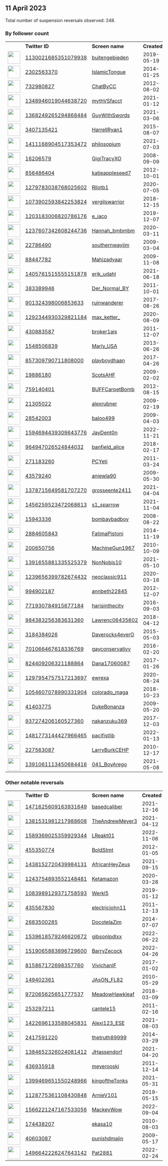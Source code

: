 
## 11 April 2023
Total number of suspension reversals observed: 248.

### By follower count
<table><tr><th></th><th align="left">Twitter ID</th><th align="left">Screen name</th>
<th align="left">Created</th><th align="left">Status</th><th align="left">Suspended</th><th align="left">Followers</th>
<tr><td><a href="https://pbs.twimg.com/profile_images/1130022182971760640/FlbICzEn_normal.jpg"><img src="https://pbs.twimg.com/profile_images/1130022182971760640/FlbICzEn_normal.jpg" width="40px" height="40px" align="center"/></a></td><td><a href="https://twitter.com/intent/user?user_id=1130021685351079938">1130021685351079938</a></td><td><a href="https://twitter.com/buitengebieden">buitengebieden</a></td><td>2019-05-19</td><td align="center"></td><td>2023-04-05</td><td>2164367</td></tr>
<tr><td><a href="https://pbs.twimg.com/profile_images/1641854747463254027/5z5YMIPz_normal.jpg"><img src="https://pbs.twimg.com/profile_images/1641854747463254027/5z5YMIPz_normal.jpg" width="40px" height="40px" align="center"/></a></td><td><a href="https://twitter.com/intent/user?user_id=2302563370">2302563370</a></td><td><a href="https://twitter.com/IslamicTongue">IslamicTongue</a></td><td>2014-01-25</td><td align="center"></td><td>2022-08-16</td><td>545832</td></tr>
<tr><td><a href="https://pbs.twimg.com/profile_images/1645596417161932802/WgB5bojo_normal.jpg"><img src="https://pbs.twimg.com/profile_images/1645596417161932802/WgB5bojo_normal.jpg" width="40px" height="40px" align="center"/></a></td><td><a href="https://twitter.com/intent/user?user_id=732980827">732980827</a></td><td><a href="https://twitter.com/ChatByCC">ChatByCC</a></td><td>2012-08-02</td><td align="center"></td><td></td><td>239824</td></tr>
<tr><td><a href="https://pbs.twimg.com/profile_images/1352665109877805056/v4EjQ76d_normal.jpg"><img src="https://pbs.twimg.com/profile_images/1352665109877805056/v4EjQ76d_normal.jpg" width="40px" height="40px" align="center"/></a></td><td><a href="https://twitter.com/intent/user?user_id=1348946019044638720">1348946019044638720</a></td><td><a href="https://twitter.com/mythVSfacct">mythVSfacct</a></td><td>2021-01-12</td><td align="center"></td><td></td><td>121878</td></tr>
<tr><td><a href="https://pbs.twimg.com/profile_images/1633535823508299801/xnKxShh0_normal.jpg"><img src="https://pbs.twimg.com/profile_images/1633535823508299801/xnKxShh0_normal.jpg" width="40px" height="40px" align="center"/></a></td><td><a href="https://twitter.com/intent/user?user_id=1368249265294868484">1368249265294868484</a></td><td><a href="https://twitter.com/GuyWithSwords">GuyWithSwords</a></td><td>2021-03-06</td><td align="center"></td><td>2023-03-30</td><td>85587</td></tr>
<tr><td><a href="https://pbs.twimg.com/profile_images/1337732644042395648/3f_j3V9V_normal.jpg"><img src="https://pbs.twimg.com/profile_images/1337732644042395648/3f_j3V9V_normal.jpg" width="40px" height="40px" align="center"/></a></td><td><a href="https://twitter.com/intent/user?user_id=3407135421">3407135421</a></td><td><a href="https://twitter.com/HarrellRyan1">HarrellRyan1</a></td><td>2015-08-07</td><td align="center"></td><td></td><td>27208</td></tr>
<tr><td><a href="https://pbs.twimg.com/profile_images/1631890248144924673/QYF2WMAj_normal.jpg"><img src="https://pbs.twimg.com/profile_images/1631890248144924673/QYF2WMAj_normal.jpg" width="40px" height="40px" align="center"/></a></td><td><a href="https://twitter.com/intent/user?user_id=1411168904517353472">1411168904517353472</a></td><td><a href="https://twitter.com/philosopium">philosopium</a></td><td>2021-07-03</td><td align="center"></td><td>2023-03-21</td><td>23946</td></tr>
<tr><td><a href="https://pbs.twimg.com/profile_images/945744976864010241/PPehARkJ_normal.jpg"><img src="https://pbs.twimg.com/profile_images/945744976864010241/PPehARkJ_normal.jpg" width="40px" height="40px" align="center"/></a></td><td><a href="https://twitter.com/intent/user?user_id=16206579">16206579</a></td><td><a href="https://twitter.com/GigiTracyXO">GigiTracyXO</a></td><td>2008-09-09</td><td align="center">🔒</td><td></td><td>18430</td></tr>
<tr><td><a href="https://pbs.twimg.com/profile_images/1224312216318545920/rSdOjDDG_normal.jpg"><img src="https://pbs.twimg.com/profile_images/1224312216318545920/rSdOjDDG_normal.jpg" width="40px" height="40px" align="center"/></a></td><td><a href="https://twitter.com/intent/user?user_id=856486404">856486404</a></td><td><a href="https://twitter.com/katieappleseed7">katieappleseed7</a></td><td>2012-10-01</td><td align="center"></td><td>2022-02-17</td><td>16965</td></tr>
<tr><td><a href="https://pbs.twimg.com/profile_images/1642930752114372608/6LvDNJi9_normal.jpg"><img src="https://pbs.twimg.com/profile_images/1642930752114372608/6LvDNJi9_normal.jpg" width="40px" height="40px" align="center"/></a></td><td><a href="https://twitter.com/intent/user?user_id=1279783038768025602">1279783038768025602</a></td><td><a href="https://twitter.com/Rllotb1">Rllotb1</a></td><td>2020-07-05</td><td align="center"></td><td>2022-10-30</td><td>13635</td></tr>
<tr><td><a href="https://pbs.twimg.com/profile_images/1566043733296123905/OV2d-wmj_normal.jpg"><img src="https://pbs.twimg.com/profile_images/1566043733296123905/OV2d-wmj_normal.jpg" width="40px" height="40px" align="center"/></a></td><td><a href="https://twitter.com/intent/user?user_id=1073902593842253824">1073902593842253824</a></td><td><a href="https://twitter.com/vergilswarrior">vergilswarrior</a></td><td>2018-12-15</td><td align="center"></td><td>2023-03-15</td><td>11702</td></tr>
<tr><td><a href="https://pbs.twimg.com/profile_images/1645805290607239168/Ncom-loi_normal.jpg"><img src="https://pbs.twimg.com/profile_images/1645805290607239168/Ncom-loi_normal.jpg" width="40px" height="40px" align="center"/></a></td><td><a href="https://twitter.com/intent/user?user_id=1203183006820786176">1203183006820786176</a></td><td><a href="https://twitter.com/e_iaco">e_iaco</a></td><td>2019-12-07</td><td align="center"></td><td></td><td>11104</td></tr>
<tr><td><a href="https://pbs.twimg.com/profile_images/1588624285488160768/fciE19fU_normal.jpg"><img src="https://pbs.twimg.com/profile_images/1588624285488160768/fciE19fU_normal.jpg" width="40px" height="40px" align="center"/></a></td><td><a href="https://twitter.com/intent/user?user_id=1237607342608244736">1237607342608244736</a></td><td><a href="https://twitter.com/Hannah_bmbmbm">Hannah_bmbmbm</a></td><td>2020-03-11</td><td align="center"></td><td>2022-11-25</td><td>9227</td></tr>
<tr><td><a href="https://pbs.twimg.com/profile_images/1248795615372488711/z7ceOU1u_normal.jpg"><img src="https://pbs.twimg.com/profile_images/1248795615372488711/z7ceOU1u_normal.jpg" width="40px" height="40px" align="center"/></a></td><td><a href="https://twitter.com/intent/user?user_id=22786490">22786490</a></td><td><a href="https://twitter.com/southernwayjim">southernwayjim</a></td><td>2009-03-04</td><td align="center"></td><td></td><td>8592</td></tr>
<tr><td><a href="https://pbs.twimg.com/profile_images/1624584601539584000/nMVC1QoR_normal.jpg"><img src="https://pbs.twimg.com/profile_images/1624584601539584000/nMVC1QoR_normal.jpg" width="40px" height="40px" align="center"/></a></td><td><a href="https://twitter.com/intent/user?user_id=88447782">88447782</a></td><td><a href="https://twitter.com/Mahizadyaar">Mahizadyaar</a></td><td>2009-11-08</td><td align="center"></td><td>2023-04-06</td><td>7453</td></tr>
<tr><td><a href="https://pbs.twimg.com/profile_images/1619232544536363008/vSJX2wpZ_normal.jpg"><img src="https://pbs.twimg.com/profile_images/1619232544536363008/vSJX2wpZ_normal.jpg" width="40px" height="40px" align="center"/></a></td><td><a href="https://twitter.com/intent/user?user_id=1405761515555151878">1405761515555151878</a></td><td><a href="https://twitter.com/erik_udahl">erik_udahl</a></td><td>2021-06-18</td><td align="center"></td><td>2022-05-13</td><td>7020</td></tr>
<tr><td><a href="https://pbs.twimg.com/profile_images/1591510312372535296/7fE5oIZL_normal.jpg"><img src="https://pbs.twimg.com/profile_images/1591510312372535296/7fE5oIZL_normal.jpg" width="40px" height="40px" align="center"/></a></td><td><a href="https://twitter.com/intent/user?user_id=383389946">383389946</a></td><td><a href="https://twitter.com/Der_Normal_BY">Der_Normal_BY</a></td><td>2011-10-01</td><td align="center"></td><td>2023-04-04</td><td>6759</td></tr>
<tr><td><a href="https://pbs.twimg.com/profile_images/1574621521418543105/FHnfTC_U_normal.jpg"><img src="https://pbs.twimg.com/profile_images/1574621521418543105/FHnfTC_U_normal.jpg" width="40px" height="40px" align="center"/></a></td><td><a href="https://twitter.com/intent/user?user_id=901324398006853633">901324398006853633</a></td><td><a href="https://twitter.com/ruinwanderer">ruinwanderer</a></td><td>2017-08-26</td><td align="center"></td><td>2023-03-26</td><td>6581</td></tr>
<tr><td><a href="https://pbs.twimg.com/profile_images/1643621846875529218/RlknxU4-_normal.jpg"><img src="https://pbs.twimg.com/profile_images/1643621846875529218/RlknxU4-_normal.jpg" width="40px" height="40px" align="center"/></a></td><td><a href="https://twitter.com/intent/user?user_id=1292344930329821184">1292344930329821184</a></td><td><a href="https://twitter.com/max_ketter_">max_ketter_</a></td><td>2020-08-09</td><td align="center"></td><td>2023-02-08</td><td>6032</td></tr>
<tr><td><a href="https://pbs.twimg.com/profile_images/1679316146/image_normal.jpg"><img src="https://pbs.twimg.com/profile_images/1679316146/image_normal.jpg" width="40px" height="40px" align="center"/></a></td><td><a href="https://twitter.com/intent/user?user_id=430883587">430883587</a></td><td><a href="https://twitter.com/broker1ajs">broker1ajs</a></td><td>2011-12-07</td><td align="center"></td><td></td><td>5410</td></tr>
<tr><td><a href="https://pbs.twimg.com/profile_images/1392986003179151362/1K9KtKmU_normal.jpg"><img src="https://pbs.twimg.com/profile_images/1392986003179151362/1K9KtKmU_normal.jpg" width="40px" height="40px" align="center"/></a></td><td><a href="https://twitter.com/intent/user?user_id=1548506839">1548506839</a></td><td><a href="https://twitter.com/Marly_USA">Marly_USA</a></td><td>2013-06-26</td><td align="center"></td><td></td><td>5281</td></tr>
<tr><td><a href="https://pbs.twimg.com/profile_images/1364203687703322629/TGceYi5T_normal.jpg"><img src="https://pbs.twimg.com/profile_images/1364203687703322629/TGceYi5T_normal.jpg" width="40px" height="40px" align="center"/></a></td><td><a href="https://twitter.com/intent/user?user_id=857309790711808000">857309790711808000</a></td><td><a href="https://twitter.com/playboydhaan">playboydhaan</a></td><td>2017-04-26</td><td align="center"></td><td>2023-02-14</td><td>5136</td></tr>
<tr><td><a href="https://pbs.twimg.com/profile_images/1441491686689890312/RYlB_5He_normal.jpg"><img src="https://pbs.twimg.com/profile_images/1441491686689890312/RYlB_5He_normal.jpg" width="40px" height="40px" align="center"/></a></td><td><a href="https://twitter.com/intent/user?user_id=19886180">19886180</a></td><td><a href="https://twitter.com/ScotsAHF">ScotsAHF</a></td><td>2009-02-02</td><td align="center"></td><td>2022-03-15</td><td>4019</td></tr>
<tr><td><a href="https://pbs.twimg.com/profile_images/925283385311817728/dqBG8gG0_normal.jpg"><img src="https://pbs.twimg.com/profile_images/925283385311817728/dqBG8gG0_normal.jpg" width="40px" height="40px" align="center"/></a></td><td><a href="https://twitter.com/intent/user?user_id=759140401">759140401</a></td><td><a href="https://twitter.com/BUFFCarpetBomb">BUFFCarpetBomb</a></td><td>2012-08-15</td><td align="center"></td><td>2022-11-10</td><td>3962</td></tr>
<tr><td><a href="https://pbs.twimg.com/profile_images/1394673478704537600/UwOToQoI_normal.jpg"><img src="https://pbs.twimg.com/profile_images/1394673478704537600/UwOToQoI_normal.jpg" width="40px" height="40px" align="center"/></a></td><td><a href="https://twitter.com/intent/user?user_id=21305022">21305022</a></td><td><a href="https://twitter.com/alexrubner">alexrubner</a></td><td>2009-02-19</td><td align="center"></td><td>2023-04-02</td><td>3921</td></tr>
<tr><td><a href="https://pbs.twimg.com/profile_images/1004922467343794177/k4wiIa97_normal.jpg"><img src="https://pbs.twimg.com/profile_images/1004922467343794177/k4wiIa97_normal.jpg" width="40px" height="40px" align="center"/></a></td><td><a href="https://twitter.com/intent/user?user_id=28542003">28542003</a></td><td><a href="https://twitter.com/baloo499">baloo499</a></td><td>2009-04-03</td><td align="center"></td><td></td><td>3364</td></tr>
<tr><td><a href="https://abs.twimg.com/sticky/default_profile_images/default_profile_normal.png"><img src="https://abs.twimg.com/sticky/default_profile_images/default_profile_normal.png" width="40px" height="40px" align="center"/></a></td><td><a href="https://twitter.com/intent/user?user_id=1594694439309643776">1594694439309643776</a></td><td><a href="https://twitter.com/JayDent0n">JayDent0n</a></td><td>2022-11-21</td><td align="center"></td><td>2023-04-08</td><td>3223</td></tr>
<tr><td><a href="https://pbs.twimg.com/profile_images/1539240635504418817/U6d2kCRy_normal.jpg"><img src="https://pbs.twimg.com/profile_images/1539240635504418817/U6d2kCRy_normal.jpg" width="40px" height="40px" align="center"/></a></td><td><a href="https://twitter.com/intent/user?user_id=964947026524844032">964947026524844032</a></td><td><a href="https://twitter.com/banfield_alice">banfield_alice</a></td><td>2018-02-17</td><td align="center"></td><td>2022-09-01</td><td>3043</td></tr>
<tr><td><a href="https://pbs.twimg.com/profile_images/1641317263851638785/uJp-PfH3_normal.jpg"><img src="https://pbs.twimg.com/profile_images/1641317263851638785/uJp-PfH3_normal.jpg" width="40px" height="40px" align="center"/></a></td><td><a href="https://twitter.com/intent/user?user_id=271183260">271183260</a></td><td><a href="https://twitter.com/PCYeti">PCYeti</a></td><td>2011-03-24</td><td align="center"></td><td>2023-04-01</td><td>2919</td></tr>
<tr><td><a href="https://pbs.twimg.com/profile_images/1646772770171125760/akkRvT7P_normal.jpg"><img src="https://pbs.twimg.com/profile_images/1646772770171125760/akkRvT7P_normal.jpg" width="40px" height="40px" align="center"/></a></td><td><a href="https://twitter.com/intent/user?user_id=43579240">43579240</a></td><td><a href="https://twitter.com/anjewla90">anjewla90</a></td><td>2009-05-30</td><td align="center"></td><td></td><td>2886</td></tr>
<tr><td><a href="https://pbs.twimg.com/profile_images/1645712836964777984/EnHkMroK_normal.jpg"><img src="https://pbs.twimg.com/profile_images/1645712836964777984/EnHkMroK_normal.jpg" width="40px" height="40px" align="center"/></a></td><td><a href="https://twitter.com/intent/user?user_id=1378715649581707270">1378715649581707270</a></td><td><a href="https://twitter.com/grosseente2411">grosseente2411</a></td><td>2021-04-04</td><td align="center">👋</td><td></td><td>2723</td></tr>
<tr><td><a href="https://pbs.twimg.com/profile_images/1456259846932602893/bQN5DIF2_normal.jpg"><img src="https://pbs.twimg.com/profile_images/1456259846932602893/bQN5DIF2_normal.jpg" width="40px" height="40px" align="center"/></a></td><td><a href="https://twitter.com/intent/user?user_id=1456259523472068613">1456259523472068613</a></td><td><a href="https://twitter.com/s1_sparrow">s1_sparrow</a></td><td>2021-11-04</td><td align="center"></td><td>2022-10-28</td><td>2433</td></tr>
<tr><td><a href="https://pbs.twimg.com/profile_images/1500195065494482954/zFtsVrPf_normal.jpg"><img src="https://pbs.twimg.com/profile_images/1500195065494482954/zFtsVrPf_normal.jpg" width="40px" height="40px" align="center"/></a></td><td><a href="https://twitter.com/intent/user?user_id=15943336">15943336</a></td><td><a href="https://twitter.com/bombaybadboy">bombaybadboy</a></td><td>2008-08-22</td><td align="center"></td><td>2022-11-29</td><td>2347</td></tr>
<tr><td><a href="https://pbs.twimg.com/profile_images/1246346165995671552/ev_AtCZT_normal.jpg"><img src="https://pbs.twimg.com/profile_images/1246346165995671552/ev_AtCZT_normal.jpg" width="40px" height="40px" align="center"/></a></td><td><a href="https://twitter.com/intent/user?user_id=2884605843">2884605843</a></td><td><a href="https://twitter.com/FatimaPistoni">FatimaPistoni</a></td><td>2014-11-19</td><td align="center"></td><td>2022-11-29</td><td>2325</td></tr>
<tr><td><a href="https://pbs.twimg.com/profile_images/1630134743374127105/GlikRWFY_normal.jpg"><img src="https://pbs.twimg.com/profile_images/1630134743374127105/GlikRWFY_normal.jpg" width="40px" height="40px" align="center"/></a></td><td><a href="https://twitter.com/intent/user?user_id=200650756">200650756</a></td><td><a href="https://twitter.com/MachineGun1967">MachineGun1967</a></td><td>2010-10-09</td><td align="center"></td><td>2023-04-03</td><td>2185</td></tr>
<tr><td><a href="https://pbs.twimg.com/profile_images/1478366114094669833/dEcprbFX_normal.jpg"><img src="https://pbs.twimg.com/profile_images/1478366114094669833/dEcprbFX_normal.jpg" width="40px" height="40px" align="center"/></a></td><td><a href="https://twitter.com/intent/user?user_id=1391655881335525379">1391655881335525379</a></td><td><a href="https://twitter.com/NonNobis10">NonNobis10</a></td><td>2021-05-10</td><td align="center"></td><td>2022-07-29</td><td>2180</td></tr>
<tr><td><a href="https://pbs.twimg.com/profile_images/1570952351371894784/UErR5C6H_normal.jpg"><img src="https://pbs.twimg.com/profile_images/1570952351371894784/UErR5C6H_normal.jpg" width="40px" height="40px" align="center"/></a></td><td><a href="https://twitter.com/intent/user?user_id=1239656399782674432">1239656399782674432</a></td><td><a href="https://twitter.com/neoclassic911">neoclassic911</a></td><td>2020-03-16</td><td align="center"></td><td>2022-11-03</td><td>2141</td></tr>
<tr><td><a href="https://pbs.twimg.com/profile_images/961056315224113152/_LmMTiZB_normal.jpg"><img src="https://pbs.twimg.com/profile_images/961056315224113152/_LmMTiZB_normal.jpg" width="40px" height="40px" align="center"/></a></td><td><a href="https://twitter.com/intent/user?user_id=994902187">994902187</a></td><td><a href="https://twitter.com/annbeth22845">annbeth22845</a></td><td>2012-12-07</td><td align="center"></td><td></td><td>2092</td></tr>
<tr><td><a href="https://pbs.twimg.com/profile_images/1644948850850021377/XCIWjRfG_normal.jpg"><img src="https://pbs.twimg.com/profile_images/1644948850850021377/XCIWjRfG_normal.jpg" width="40px" height="40px" align="center"/></a></td><td><a href="https://twitter.com/intent/user?user_id=771930784915677184">771930784915677184</a></td><td><a href="https://twitter.com/harisinthecity">harisinthecity</a></td><td>2016-09-03</td><td align="center"></td><td></td><td>2063</td></tr>
<tr><td><a href="https://pbs.twimg.com/profile_images/1642147516757028864/J3ChxvoB_normal.jpg"><img src="https://pbs.twimg.com/profile_images/1642147516757028864/J3ChxvoB_normal.jpg" width="40px" height="40px" align="center"/></a></td><td><a href="https://twitter.com/intent/user?user_id=984383256383631360">984383256383631360</a></td><td><a href="https://twitter.com/Lawrenc06435602">Lawrenc06435602</a></td><td>2018-04-12</td><td align="center"></td><td>2023-04-06</td><td>2057</td></tr>
<tr><td><a href="https://pbs.twimg.com/profile_images/903358604064899072/s_0wb8LS_normal.jpg"><img src="https://pbs.twimg.com/profile_images/903358604064899072/s_0wb8LS_normal.jpg" width="40px" height="40px" align="center"/></a></td><td><a href="https://twitter.com/intent/user?user_id=3184384026">3184384026</a></td><td><a href="https://twitter.com/Daverocks4everO">Daverocks4everO</a></td><td>2015-05-03</td><td align="center"></td><td>2023-04-09</td><td>2056</td></tr>
<tr><td><a href="https://pbs.twimg.com/profile_images/1645555619355836416/2XFNqzQB_normal.jpg"><img src="https://pbs.twimg.com/profile_images/1645555619355836416/2XFNqzQB_normal.jpg" width="40px" height="40px" align="center"/></a></td><td><a href="https://twitter.com/intent/user?user_id=701066467618336769">701066467618336769</a></td><td><a href="https://twitter.com/gayconservativv">gayconservativv</a></td><td>2016-02-20</td><td align="center"></td><td></td><td>2041</td></tr>
<tr><td><a href="https://pbs.twimg.com/profile_images/850326764190650368/zuCbsu2p_normal.jpg"><img src="https://pbs.twimg.com/profile_images/850326764190650368/zuCbsu2p_normal.jpg" width="40px" height="40px" align="center"/></a></td><td><a href="https://twitter.com/intent/user?user_id=824409206321188864">824409206321188864</a></td><td><a href="https://twitter.com/Dana17060087">Dana17060087</a></td><td>2017-01-26</td><td align="center"></td><td></td><td>2030</td></tr>
<tr><td><a href="https://pbs.twimg.com/profile_images/1561024402086678528/-pA6yKsc_normal.jpg"><img src="https://pbs.twimg.com/profile_images/1561024402086678528/-pA6yKsc_normal.jpg" width="40px" height="40px" align="center"/></a></td><td><a href="https://twitter.com/intent/user?user_id=1297954757517213697">1297954757517213697</a></td><td><a href="https://twitter.com/ewrexa">ewrexa</a></td><td>2020-08-24</td><td align="center"></td><td>2023-01-16</td><td>1936</td></tr>
<tr><td><a href="https://pbs.twimg.com/profile_images/1054608155827568640/uF1A4xiJ_normal.jpg"><img src="https://pbs.twimg.com/profile_images/1054608155827568640/uF1A4xiJ_normal.jpg" width="40px" height="40px" align="center"/></a></td><td><a href="https://twitter.com/intent/user?user_id=1054607078990331904">1054607078990331904</a></td><td><a href="https://twitter.com/colorado_maga">colorado_maga</a></td><td>2018-10-23</td><td align="center"></td><td>2022-10-29</td><td>1863</td></tr>
<tr><td><a href="https://pbs.twimg.com/profile_images/1058087545374982144/78dA1aBn_normal.jpg"><img src="https://pbs.twimg.com/profile_images/1058087545374982144/78dA1aBn_normal.jpg" width="40px" height="40px" align="center"/></a></td><td><a href="https://twitter.com/intent/user?user_id=41403775">41403775</a></td><td><a href="https://twitter.com/DukeBonanza">DukeBonanza</a></td><td>2009-05-20</td><td align="center"></td><td></td><td>1828</td></tr>
<tr><td><a href="https://pbs.twimg.com/profile_images/1386877386038210567/z2kZWahr_normal.jpg"><img src="https://pbs.twimg.com/profile_images/1386877386038210567/z2kZWahr_normal.jpg" width="40px" height="40px" align="center"/></a></td><td><a href="https://twitter.com/intent/user?user_id=937274206160527360">937274206160527360</a></td><td><a href="https://twitter.com/nakanzuku369">nakanzuku369</a></td><td>2017-12-03</td><td align="center"></td><td>2022-03-02</td><td>1794</td></tr>
<tr><td><a href="https://pbs.twimg.com/profile_images/1481778853420969985/HczFDYkT_normal.jpg"><img src="https://pbs.twimg.com/profile_images/1481778853420969985/HczFDYkT_normal.jpg" width="40px" height="40px" align="center"/></a></td><td><a href="https://twitter.com/intent/user?user_id=1481773144427966465">1481773144427966465</a></td><td><a href="https://twitter.com/pacifistlib">pacifistlib</a></td><td>2022-01-13</td><td align="center"></td><td></td><td>1774</td></tr>
<tr><td><a href="https://pbs.twimg.com/profile_images/2550000114/svei0zxy2hpg5hk3pozk_normal.jpeg"><img src="https://pbs.twimg.com/profile_images/2550000114/svei0zxy2hpg5hk3pozk_normal.jpeg" width="40px" height="40px" align="center"/></a></td><td><a href="https://twitter.com/intent/user?user_id=227563087">227563087</a></td><td><a href="https://twitter.com/LarryBurkCEHP">LarryBurkCEHP</a></td><td>2010-12-17</td><td align="center"></td><td>2022-08-01</td><td>1659</td></tr>
<tr><td><a href="https://pbs.twimg.com/profile_images/1646494489463144450/UwpyYeiD_normal.jpg"><img src="https://pbs.twimg.com/profile_images/1646494489463144450/UwpyYeiD_normal.jpg" width="40px" height="40px" align="center"/></a></td><td><a href="https://twitter.com/intent/user?user_id=1391061113450684416">1391061113450684416</a></td><td><a href="https://twitter.com/041_BoyArego">041_BoyArego</a></td><td>2021-05-08</td><td align="center"></td><td>2023-03-29</td><td>1602</td></tr>
</table>

### Other notable reversals
<table><tr><th></th><th align="left">Twitter ID</th><th align="left">Screen name</th>
<th align="left">Created</th><th align="left">Status</th><th align="left">Suspended</th><th align="left">Followers</th>
<tr><td><a href="https://pbs.twimg.com/profile_images/1506353045294104579/0jk4lXxQ_normal.jpg"><img src="https://pbs.twimg.com/profile_images/1506353045294104579/0jk4lXxQ_normal.jpg" width="40px" height="40px" align="center"/></a></td><td><a href="https://twitter.com/intent/user?user_id=1471625609163931649">1471625609163931649</a></td><td><a href="https://twitter.com/basedcaliber">basedcaliber</a></td><td>2021-12-16</td><td align="center"></td><td>2022-03-23</td><td>67</td></tr>
<tr><td><a href="https://pbs.twimg.com/profile_images/1594214421873557505/fJXZMyBY_normal.jpg"><img src="https://pbs.twimg.com/profile_images/1594214421873557505/fJXZMyBY_normal.jpg" width="40px" height="40px" align="center"/></a></td><td><a href="https://twitter.com/intent/user?user_id=1381531981217988608">1381531981217988608</a></td><td><a href="https://twitter.com/TheAndrewMeyer3">TheAndrewMeyer3</a></td><td>2021-04-12</td><td align="center"></td><td>2022-12-13</td><td>1157</td></tr>
<tr><td><a href="https://pbs.twimg.com/profile_images/1644465309108125696/FpliQk9G_normal.jpg"><img src="https://pbs.twimg.com/profile_images/1644465309108125696/FpliQk9G_normal.jpg" width="40px" height="40px" align="center"/></a></td><td><a href="https://twitter.com/intent/user?user_id=1589369025359929344">1589369025359929344</a></td><td><a href="https://twitter.com/LReakt01">LReakt01</a></td><td>2022-11-06</td><td align="center"></td><td>2023-04-07</td><td>255</td></tr>
<tr><td><a href="https://pbs.twimg.com/profile_images/1741652789/RJ_Iowa_City_2010_normal.JPEG"><img src="https://pbs.twimg.com/profile_images/1741652789/RJ_Iowa_City_2010_normal.JPEG" width="40px" height="40px" align="center"/></a></td><td><a href="https://twitter.com/intent/user?user_id=455350774">455350774</a></td><td><a href="https://twitter.com/BoldStmt">BoldStmt</a></td><td>2012-01-05</td><td align="center">🔒</td><td>2023-03-31</td><td>51</td></tr>
<tr><td><a href="https://pbs.twimg.com/profile_images/1438154701623767044/MM2WHUIN_normal.jpg"><img src="https://pbs.twimg.com/profile_images/1438154701623767044/MM2WHUIN_normal.jpg" width="40px" height="40px" align="center"/></a></td><td><a href="https://twitter.com/intent/user?user_id=1438152720439984131">1438152720439984131</a></td><td><a href="https://twitter.com/AfricanHeyZeus">AfricanHeyZeus</a></td><td>2021-09-15</td><td align="center"></td><td>2023-04-03</td><td>149</td></tr>
<tr><td><a href="https://pbs.twimg.com/profile_images/1536628727131480065/wch8CyK2_normal.jpg"><img src="https://pbs.twimg.com/profile_images/1536628727131480065/wch8CyK2_normal.jpg" width="40px" height="40px" align="center"/></a></td><td><a href="https://twitter.com/intent/user?user_id=1243754893552148481">1243754893552148481</a></td><td><a href="https://twitter.com/Ketamazon">Ketamazon</a></td><td>2020-03-28</td><td align="center"></td><td>2022-11-12</td><td>786</td></tr>
<tr><td><a href="https://pbs.twimg.com/profile_images/1544274168321085442/ouTXNvOQ_normal.jpg"><img src="https://pbs.twimg.com/profile_images/1544274168321085442/ouTXNvOQ_normal.jpg" width="40px" height="40px" align="center"/></a></td><td><a href="https://twitter.com/intent/user?user_id=1083989129371758593">1083989129371758593</a></td><td><a href="https://twitter.com/Werkl5">Werkl5</a></td><td>2019-01-12</td><td align="center"></td><td>2023-04-02</td><td>19</td></tr>
<tr><td><a href="https://pbs.twimg.com/profile_images/1220290591239610369/yR-VHb8r_normal.jpg"><img src="https://pbs.twimg.com/profile_images/1220290591239610369/yR-VHb8r_normal.jpg" width="40px" height="40px" align="center"/></a></td><td><a href="https://twitter.com/intent/user?user_id=435567830">435567830</a></td><td><a href="https://twitter.com/electricjohn11">electricjohn11</a></td><td>2011-12-13</td><td align="center"></td><td>2023-04-02</td><td>970</td></tr>
<tr><td><a href="https://pbs.twimg.com/profile_images/1267051342343872512/NgDPVHHc_normal.jpg"><img src="https://pbs.twimg.com/profile_images/1267051342343872512/NgDPVHHc_normal.jpg" width="40px" height="40px" align="center"/></a></td><td><a href="https://twitter.com/intent/user?user_id=2683500285">2683500285</a></td><td><a href="https://twitter.com/DocotelaZim">DocotelaZim</a></td><td>2014-07-07</td><td align="center"></td><td>2023-03-31</td><td>167</td></tr>
<tr><td><a href="https://pbs.twimg.com/profile_images/1645428062861815809/7EfrQcky_normal.jpg"><img src="https://pbs.twimg.com/profile_images/1645428062861815809/7EfrQcky_normal.jpg" width="40px" height="40px" align="center"/></a></td><td><a href="https://twitter.com/intent/user?user_id=1539618579246620672">1539618579246620672</a></td><td><a href="https://twitter.com/gibsonlpdlxx">gibsonlpdlxx</a></td><td>2022-06-22</td><td align="center"></td><td>2022-12-24</td><td>1261</td></tr>
<tr><td><a href="https://pbs.twimg.com/profile_images/1618643284057886720/ZTpUcZo2_normal.jpg"><img src="https://pbs.twimg.com/profile_images/1618643284057886720/ZTpUcZo2_normal.jpg" width="40px" height="40px" align="center"/></a></td><td><a href="https://twitter.com/intent/user?user_id=1519065883896729600">1519065883896729600</a></td><td><a href="https://twitter.com/BarryZecock">BarryZecock</a></td><td>2022-04-26</td><td align="center"></td><td>2023-03-30</td><td>3</td></tr>
<tr><td><a href="https://pbs.twimg.com/profile_images/1645639673597906945/kYx-4Id-_normal.jpg"><img src="https://pbs.twimg.com/profile_images/1645639673597906945/kYx-4Id-_normal.jpg" width="40px" height="40px" align="center"/></a></td><td><a href="https://twitter.com/intent/user?user_id=815867172698357760">815867172698357760</a></td><td><a href="https://twitter.com/VivichanIF">VivichanIF</a></td><td>2017-01-02</td><td align="center"></td><td>2023-03-18</td><td>715</td></tr>
<tr><td><a href="https://pbs.twimg.com/profile_images/1646945720698544164/eH4Mj6Xh_normal.jpg"><img src="https://pbs.twimg.com/profile_images/1646945720698544164/eH4Mj6Xh_normal.jpg" width="40px" height="40px" align="center"/></a></td><td><a href="https://twitter.com/intent/user?user_id=149402361">149402361</a></td><td><a href="https://twitter.com/JAsON_FL82">JAsON_FL82</a></td><td>2010-05-29</td><td align="center"></td><td>2022-11-09</td><td>599</td></tr>
<tr><td><a href="https://pbs.twimg.com/profile_images/1586698337629212672/7sMKElB0_normal.jpg"><img src="https://pbs.twimg.com/profile_images/1586698337629212672/7sMKElB0_normal.jpg" width="40px" height="40px" align="center"/></a></td><td><a href="https://twitter.com/intent/user?user_id=972065625651777537">972065625651777537</a></td><td><a href="https://twitter.com/MeadowHawkleaf">MeadowHawkleaf</a></td><td>2018-03-09</td><td align="center"></td><td>2023-04-01</td><td>704</td></tr>
<tr><td><a href="https://pbs.twimg.com/profile_images/1643568773851480064/2wrDzgcL_normal.jpg"><img src="https://pbs.twimg.com/profile_images/1643568773851480064/2wrDzgcL_normal.jpg" width="40px" height="40px" align="center"/></a></td><td><a href="https://twitter.com/intent/user?user_id=253297211">253297211</a></td><td><a href="https://twitter.com/cantele15">cantele15</a></td><td>2011-02-16</td><td align="center"></td><td>2023-03-22</td><td>349</td></tr>
<tr><td><a href="https://pbs.twimg.com/profile_images/1432823547043500044/d4PR7J4Y_normal.jpg"><img src="https://pbs.twimg.com/profile_images/1432823547043500044/d4PR7J4Y_normal.jpg" width="40px" height="40px" align="center"/></a></td><td><a href="https://twitter.com/intent/user?user_id=1422696133588045831">1422696133588045831</a></td><td><a href="https://twitter.com/Alexi123_ESE">Alexi123_ESE</a></td><td>2021-08-03</td><td align="center"></td><td>2023-03-20</td><td>25</td></tr>
<tr><td><a href="https://pbs.twimg.com/profile_images/1641110522056564736/4wkJeZGz_normal.jpg"><img src="https://pbs.twimg.com/profile_images/1641110522056564736/4wkJeZGz_normal.jpg" width="40px" height="40px" align="center"/></a></td><td><a href="https://twitter.com/intent/user?user_id=2417591220">2417591220</a></td><td><a href="https://twitter.com/thetruth89999">thetruth89999</a></td><td>2014-03-29</td><td align="center"></td><td>2023-04-01</td><td>35</td></tr>
<tr><td><a href="https://pbs.twimg.com/profile_images/1384881163987210245/7A4t5MXt_normal.jpg"><img src="https://pbs.twimg.com/profile_images/1384881163987210245/7A4t5MXt_normal.jpg" width="40px" height="40px" align="center"/></a></td><td><a href="https://twitter.com/intent/user?user_id=1384652326024081412">1384652326024081412</a></td><td><a href="https://twitter.com/JHassendorf">JHassendorf</a></td><td>2021-04-20</td><td align="center"></td><td>2022-11-23</td><td>84</td></tr>
<tr><td><a href="https://pbs.twimg.com/profile_images/1641334239634268161/P_aP9Wxe_normal.jpg"><img src="https://pbs.twimg.com/profile_images/1641334239634268161/P_aP9Wxe_normal.jpg" width="40px" height="40px" align="center"/></a></td><td><a href="https://twitter.com/intent/user?user_id=436935918">436935918</a></td><td><a href="https://twitter.com/meyerooski">meyerooski</a></td><td>2011-12-14</td><td align="center"></td><td>2023-04-01</td><td>68</td></tr>
<tr><td><a href="https://pbs.twimg.com/profile_images/1453570339254980609/80Qy-EDh_normal.jpg"><img src="https://pbs.twimg.com/profile_images/1453570339254980609/80Qy-EDh_normal.jpg" width="40px" height="40px" align="center"/></a></td><td><a href="https://twitter.com/intent/user?user_id=1399469651550248966">1399469651550248966</a></td><td><a href="https://twitter.com/kingoftheTonks">kingoftheTonks</a></td><td>2021-05-31</td><td align="center"></td><td>2023-01-02</td><td>17</td></tr>
<tr><td><a href="https://pbs.twimg.com/profile_images/1643704849421463552/WCfumES6_normal.jpg"><img src="https://pbs.twimg.com/profile_images/1643704849421463552/WCfumES6_normal.jpg" width="40px" height="40px" align="center"/></a></td><td><a href="https://twitter.com/intent/user?user_id=1128775361108430848">1128775361108430848</a></td><td><a href="https://twitter.com/ArnieV101">ArnieV101</a></td><td>2019-05-15</td><td align="center"></td><td>2023-03-31</td><td>73</td></tr>
<tr><td><a href="https://pbs.twimg.com/profile_images/1566223174341169152/Wo_erucv_normal.jpg"><img src="https://pbs.twimg.com/profile_images/1566223174341169152/Wo_erucv_normal.jpg" width="40px" height="40px" align="center"/></a></td><td><a href="https://twitter.com/intent/user?user_id=1566221247167533056">1566221247167533056</a></td><td><a href="https://twitter.com/MackeyWow">MackeyWow</a></td><td>2022-09-04</td><td align="center"></td><td>2022-11-23</td><td>165</td></tr>
<tr><td><a href="https://pbs.twimg.com/profile_images/884457731838664704/QqdMPCM0_normal.jpg"><img src="https://pbs.twimg.com/profile_images/884457731838664704/QqdMPCM0_normal.jpg" width="40px" height="40px" align="center"/></a></td><td><a href="https://twitter.com/intent/user?user_id=174438207">174438207</a></td><td><a href="https://twitter.com/ekasa10">ekasa10</a></td><td>2010-08-03</td><td align="center">🚫</td><td>2023-03-22</td><td>9</td></tr>
<tr><td><a href="https://pbs.twimg.com/profile_images/1643935810679640065/GfQIqbiX_normal.jpg"><img src="https://pbs.twimg.com/profile_images/1643935810679640065/GfQIqbiX_normal.jpg" width="40px" height="40px" align="center"/></a></td><td><a href="https://twitter.com/intent/user?user_id=40603087">40603087</a></td><td><a href="https://twitter.com/punishdmajin">punishdmajin</a></td><td>2009-05-17</td><td align="center"></td><td>2023-04-06</td><td>111</td></tr>
<tr><td><a href="https://pbs.twimg.com/profile_images/1496642548986691585/ed5JVq1m_normal.jpg"><img src="https://pbs.twimg.com/profile_images/1496642548986691585/ed5JVq1m_normal.jpg" width="40px" height="40px" align="center"/></a></td><td><a href="https://twitter.com/intent/user?user_id=1496642226247643142">1496642226247643142</a></td><td><a href="https://twitter.com/Pat2881">Pat2881</a></td><td>2022-02-24</td><td align="center"></td><td>2023-03-30</td><td>982</td></tr>
</table>
